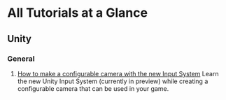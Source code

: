 # All Tutorials at a Glance

## Unity

### General
1. [How to make a configurable camera with the new Input System](./Unity/How-to-make-a-configurable-camera-with-the-new-Input-System/readme.md) Learn  the new Unity Input System (currently in preview) while creating a configurable camera that can be used in your game. 
